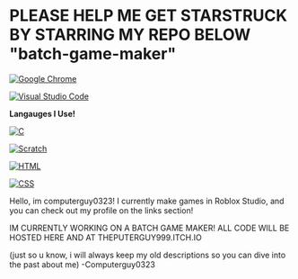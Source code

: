 # PLEASE HELP ME GET STARSTRUCK BY STARRING MY REPO BELOW "batch-game-maker"
[![Google Chrome](https://img.shields.io/badge/Google%20Chrome-4285F4?logo=GoogleChrome&logoColor=white)](#)

[![Visual Studio Code](https://custom-icon-badges.demolab.com/badge/Visual%20Studio%20Code-0078d7.svg?logo=vsc&logoColor=white)](#)

**Langauges I Use!**

[![C](https://img.shields.io/badge/C-00599C?logo=c&logoColor=white)](#)

[![Scratch](https://img.shields.io/badge/Scratch-4D97FF?logo=scratch&logoColor=fff)](#)

[![HTML](https://img.shields.io/badge/HTML-%23E34F26.svg?logo=html5&logoColor=white)](#)

[![CSS](https://img.shields.io/badge/CSS-1572B6?logo=css3&logoColor=fff)](#)


Hello, im computerguy0323! I currently make games in Roblox Studio, and you can check out my profile on the links section!

IM CURRENTLY WORKING ON A BATCH GAME MAKER! ALL CODE WILL BE HOSTED HERE AND AT THEPUTERGUY999.ITCH.IO

(just so u know, i will always keep my old descriptions so you can dive into the past about me)
-Computerguy0323
